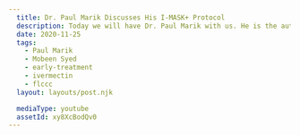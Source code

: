 ```yaml
---
  title: Dr. Paul Marik Discusses His I-MASK+ Protocol
  description: Today we will have Dr. Paul Marik with us. He is the author of MATH+ and now, I-MASK+ protocol for the management of the COVID-19.
  date: 2020-11-25
  tags:
    - Paul Marik
    - Mobeen Syed
    - early-treatment
    - ivermectin
    - flccc
  layout: layouts/post.njk

  mediaType: youtube
  assetId: xy8XcBodQv0
---
```

